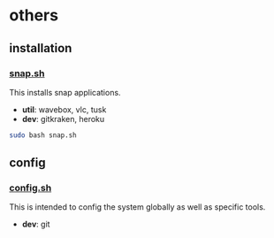 # others

## installation

### [snap.sh](snap.sh)

This installs snap applications.

- __util__: wavebox, vlc, tusk
- __dev__: gitkraken, heroku  

```bash
sudo bash snap.sh
```

## config

### [config.sh](config.sh)

This is intended to config the system globally as well as specific tools.

- __dev__: git